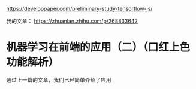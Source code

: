

https://developpaper.com/preliminary-study-tensorflow-js/

我的文章：
https://zhuanlan.zhihu.com/p/268833642


# 机器学习在前端的应用（二）（口红上色功能解析）

通过上一篇的文章，我们已经简单介绍了应用







